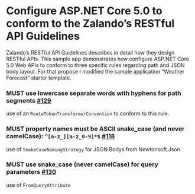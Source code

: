 # Configure ASP.NET Core 5.0 to conform to the Zalando’s RESTful API Guidelines

Zalando’s RESTful API Guidelines describes in detail how they design RESTful APIs. This sample app  demonstrates how configure ASP.NET Core 5.0 Web APIs to conform to three specific rules regarding path and JSON body layout. For that propose I modified the sample application “Weather Forecast” starter template.


### MUST use lowercase separate words with hyphens for path segments [#129](https://opensource.zalando.com/restful-api-guidelines/#129)
use of an `RouteTokenTransformerConvention` to conform to this rule.


### MUST property names must be ASCII snake_case (and never camelCase): `^[a-z_][a-z_0-9]*$` [#118](https://opensource.zalando.com/restful-api-guidelines/#118)
use of `SnakeCaseNamingStrategy` for JSON Bodys from Newtonsoft.Json


### MUST use snake_case (never camelCase) for query parameters [#130](https://opensource.zalando.com/restful-api-guidelines/#130)
use of `FromQueryAttribute`
